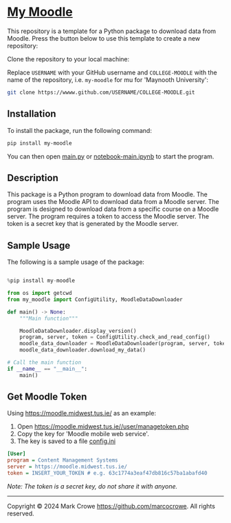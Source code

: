 # [My Moodle](https://github.com/marcocrowe/my-moodle-template "My Moodle")

This repository is a template for a Python package to download data from Moodle. Press the button below to use this template to create a new repository:

Clone the repository to your local machine:

Replace `USERNAME` with your GitHub username and `COLLEGE-MOODLE` with the name of the repository, i.e. `my-moodle` for mu for 'Maynooth University':

```bash
git clone https://wwww.github.com/USERNAME/COLLEGE-MOODLE.git
```

## Installation

To install the package, run the following command:

```bash
pip install my-moodle
```

You can then open [main.py](main.py) or [notebook-main.ipynb](notebook-main.ipynb) to start the program.

## Description

This package is a Python program to download data from Moodle. The program uses the Moodle API to download data from a Moodle server. The program is designed to download data from a specific course on a Moodle server. The program requires a token to access the Moodle server. The token is a secret key that is generated by the Moodle server.

## Sample Usage

The following is a sample usage of the package:

```python

%pip install my-moodle

from os import getcwd
from my_moodle import ConfigUtility, MoodleDataDownloader

def main() -> None:
    """Main function"""

    MoodleDataDownloader.display_version()
    program, server, token = ConfigUtility.check_and_read_config()
    moodle_data_downloader = MoodleDataDownloader(program, server, token, getcwd())
    moodle_data_downloader.download_my_data()

# Call the main function
if __name__ == "__main__":
    main()
```

## Get Moodle Token

Using <https://moodle.midwest.tus.ie/> as an example:

1. Open <https://moodle.midwest.tus.ie//user/managetoken.php>
2. Copy the key for 'Moodle mobile web service'.
3. The key is saved to a file [config.ini](config.ini)

```ini
[User]
program = Content Management Systems
server = https://moodle.midwest.tus.ie/
token = INSERT_YOUR_TOKEN # e.g. 63c1774a3eaf47db816c57ba1abafd40
```

*Note: The token is a secret key, do not share it with anyone.*

---
Copyright &copy; 2024 Mark Crowe <https://github.com/marcocrowe>. All rights reserved.

